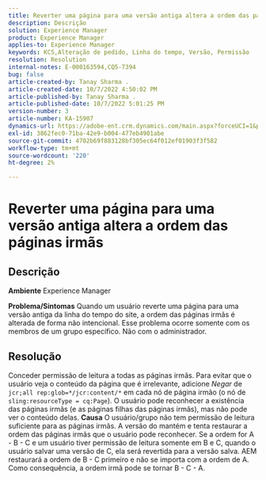 ```yaml
---
title: Reverter uma página para uma versão antiga altera a ordem das páginas irmãs
description: Descrição
solution: Experience Manager
product: Experience Manager
applies-to: Experience Manager
keywords: KCS,Alteração de pedido, Linha do tempo, Versão, Permissão
resolution: Resolution
internal-notes: E-000163594,CQ5-7394
bug: false
article-created-by: Tanay Sharma .
article-created-date: 10/7/2022 4:50:02 PM
article-published-by: Tanay Sharma .
article-published-date: 10/7/2022 5:01:25 PM
version-number: 3
article-number: KA-15907
dynamics-url: https://adobe-ent.crm.dynamics.com/main.aspx?forceUCI=1&pagetype=entityrecord&etn=knowledgearticle&id=65f57811-6046-ed11-bba2-0022480868ff
exl-id: 3862fec0-71ba-42e9-b004-477eb4901abe
source-git-commit: 4702b69f883128bf305ec64f012ef01903f3f582
workflow-type: tm+mt
source-wordcount: '220'
ht-degree: 2%

---
```


# Reverter uma página para uma versão antiga altera a ordem das páginas irmãs

## Descrição

<b>Ambiente</b>
Experience Manager


<b>Problema/Sintomas</b>
Quando um usuário reverte uma página para uma versão antiga da linha do tempo do site, a ordem das páginas irmãs é alterada de forma não intencional. Esse problema ocorre somente com os membros de um grupo específico. Não com o administrador.


## Resolução


Conceder permissão de leitura a todas as páginas irmãs. Para evitar que o usuário veja o conteúdo da página que é irrelevante, adicione *Negar* de `jcr;all rep:glob=*/jcr:content/*` em cada nó de página irmão (o nó de `sling:resourceType = cq:Page`). O usuário pode reconhecer a existência das páginas irmãs (e as páginas filhas das páginas irmãs), mas não pode ver o conteúdo delas.
<b>Causa</b>
O usuário/grupo não tem permissão de leitura suficiente para as páginas irmãs. A versão do mantém e tenta restaurar a ordem das páginas irmãs que o usuário pode reconhecer. Se a ordem for A - B - C e um usuário tiver permissão de leitura somente em B e C, quando o usuário salvar uma versão de C, ela será revertida para a versão salva. AEM restaurará a ordem de B - C primeiro e não se importa com a ordem de A. Como consequência, a ordem irmã pode se tornar B - C - A.
